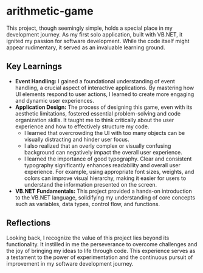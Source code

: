 # arithmetic-game

This project, though seemingly simple, holds a special place in my development journey. As my first solo application, built with VB.NET, it ignited my passion for software development. While the code itself might appear rudimentary, it served as an invaluable learning ground.

## Key Learnings

* **Event Handling:** I gained a foundational understanding of event handling, a crucial aspect of interactive applications. By mastering how UI elements respond to user actions, I learned to create more engaging and dynamic user experiences.
* **Application Design:** The process of designing this game, even with its aesthetic limitations, fostered essential problem-solving and code organization skills. It taught me to think critically about the user experience and how to effectively structure my code.
    * I learned that overcrowding the UI with too many objects can be visually distracting and hinder user focus. 
    * I also realized that an overly complex or visually confusing background can negatively impact the overall user experience. 
    * I learned the importance of good typography. Clear and consistent typography significantly enhances readability and overall user experience. For example, using appropriate font sizes, weights, and colors can improve visual hierarchy, making it easier for users to understand the information presented on the screen.
* **VB.NET Fundamentals:** This project provided a hands-on introduction to the VB.NET language, solidifying my understanding of core concepts such as variables, data types, control flow, and functions.

## Reflections

Looking back, I recognize the value of this project lies beyond its functionality. It instilled in me the perseverance to overcome challenges and the joy of bringing my ideas to life through code. This experience serves as a testament to the power of experimentation and the continuous pursuit of improvement in my software development journey.
